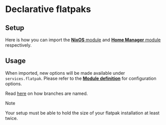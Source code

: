 # Declarative flatpaks

## Setup

Here is how you can import the [**NixOS** module](docs/nixos.md) and [**Home Manager** module](docs/home-manager.md) respectively.

## Usage

When imported, new options will be made available under `services.flatpak`. Please refer to the [**Module definition**](docs/definition.md) for configuration options.

Read [here](docs/branches.md) on how branches are named.

> [!NOTE]
> Your setup must be able to hold the size of your flatpak installation at least twice.